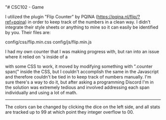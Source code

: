 "# CSC102 - Game

I utilized the plugin "Flip Counter" by PQINA (https://pqina.nl/flip/?ref=pqina) in order to keep track of the numbers in a clean way. I didn't integrate their style sheets or anything to mine so it can easily be identified by you. Their files are:

config/css/flip.min.css
config/js/flip.min.js

I had my own counter that I was making progress with, but ran into an issue where it relied on <span>'s inside of a <div> with some CSS to work, it moved by modifying something with ".counter span{" inside the CSS, but I couldn't accomplish the same in the Javascript and therefore couldn't be tied in to keep track of numbers manually. I'm sure there's a way to do it, but after asking a programming Discord I'm in the solution was extremely tedious and involved addressing each span individually and using a lot of math.
___________

The colors can be changed by clicking the dice on the left side, and all stats are tracked up to 99 at which point they integer overflow to 00.